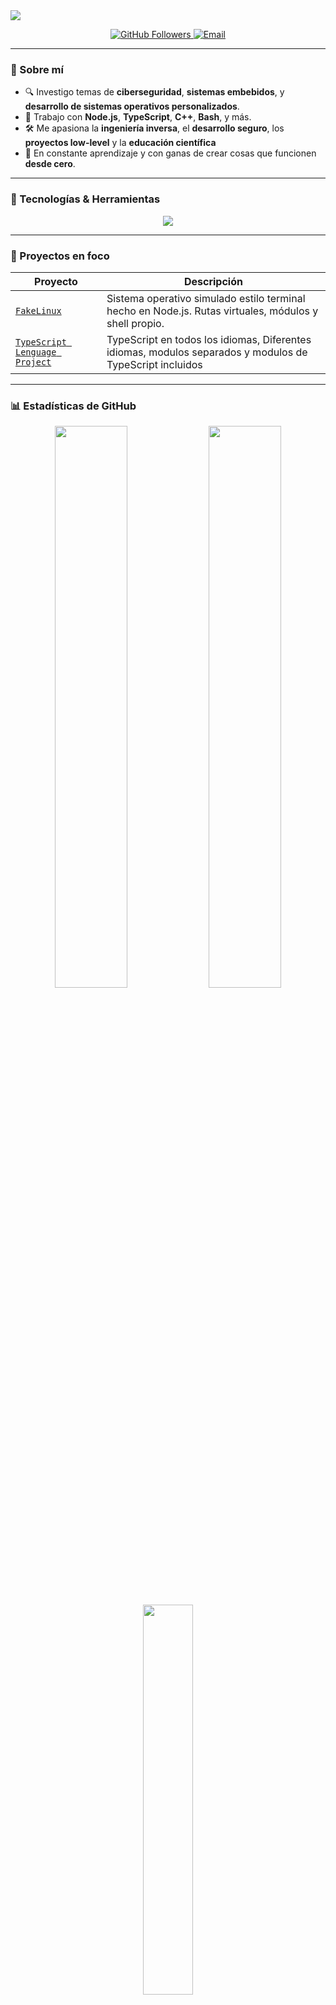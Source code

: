 <!-- Encabezado animado -->
<img src="https://capsule-render.vercel.app/api?type=waving&color=0:1e90ff,100:00bfff&height=180&section=header&text=%C2%A1Hola,%20soy%20Tiziano!%20%F0%9F%91%8B&fontSize=40&fontAlignY=35&desc=Desarrollador%20%F0%9F%92%BB%20%7C%20Investigador%20%F0%9F%94%8D%20%7C%20Open%20Source%20Lover%20%E2%9C%A8&descSize=20&descAlignY=60"/>

<p align="center">
  <a href="https://github.com/tizianoluziramos">
    <img src="https://img.shields.io/github/followers/tizianoluziramos?label=Seguidores&style=social" alt="GitHub Followers">
  </a>
  <a href="mailto:tizianoluziramos@gmail.com">
    <img src="https://img.shields.io/badge/email-tizianoluziramos@gmail.com-blue?style=flat-square&logo=gmail" alt="Email">
  </a>
</p>

---

### 🧠 Sobre mí

- 🔍 Investigo temas de **ciberseguridad**, **sistemas embebidos**, y **desarrollo de sistemas operativos personalizados**.
- 🧰 Trabajo con **Node.js**, **TypeScript**, **C++**, **Bash**, y más.
- 🛠️ Me apasiona la **ingeniería inversa**, el **desarrollo seguro**, los **proyectos low-level** y la **educación científica**
- 🌱 En constante aprendizaje y con ganas de crear cosas que funcionen **desde cero**.

---

### 🧰 Tecnologías & Herramientas

<p align="center">
  <img src="https://skillicons.dev/icons?i=typescript,nodejs,cpp,bash,html,css,javascript,git,docker,vscode,linux" />
</p>

---

### 📌 Proyectos en foco

| Proyecto | Descripción |
|---------|-------------|
| [`FakeLinux`](https://github.com/tizianoluziramos/notlinux) | Sistema operativo simulado estilo terminal hecho en Node.js. Rutas virtuales, módulos y shell propio. |
| [`TypeScript Lenguage Project`](https://github.com/tizianoluziramos/TypeScript-Lenguage-Proyect/) | TypeScript en todos los idiomas, Diferentes idiomas, modulos separados y modulos de TypeScript incluidos 

---

### 📊 Estadísticas de GitHub

<p align="center">
  <img src="https://github-readme-stats.vercel.app/api?username=tizianoluziramos&show_icons=true&theme=tokyonight" width="48%" />
  <img src="https://github-readme-streak-stats.herokuapp.com/?user=tizianoluziramos&theme=tokyonight" width="48%" />
</p>

<p align="center">
  <img src="https://github-readme-stats.vercel.app/api/top-langs/?username=tizianoluziramos&layout=compact&theme=tokyonight" width="40%" />
</p>

---

### 🧩 Un poco más de mí

nombre: Tiziano Tomas Luzi Ramos
ocupación: Desarrollador & Entusiasta del Open Source
localización: Tandil, Argentina
lenguajes_favoritos: [TypeScript, C++, Bash]
habilidades: 
  - Ingeniería Inversa
  - Seguridad Android
  - Sistemas embebidos
  - Simuladores

📫 Contacto
📧 tizianoluziramos@gmail.com

💬 En desarrollo: sitio personal y redes profesionales

<p align="center"> <img src="https://media.giphy.com/media/26tn33aiTi1jkl6H6/giphy.gif" width="300" /> </p>
